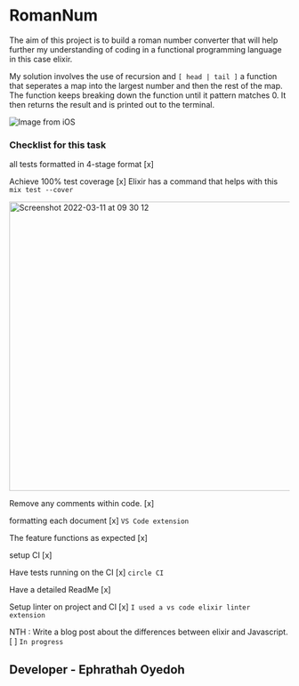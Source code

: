 # RomanNum

The aim of this project is to build a roman number converter that will help further my understanding of coding in a functional programming language in this case elixir.

My solution involves the use of recursion and `[ head | tail ]` a function that seperates a map into the largest number and then the rest of the map. The function keeps breaking down the function until it pattern matches 0. It then returns the result and is printed out to the terminal.

![Image from iOS](https://user-images.githubusercontent.com/60614102/157840445-380a64b4-7a1d-4d0b-adde-7148400d2b77.jpg)

### Checklist for this task

all tests formatted in 4-stage format [x]

Achieve 100% test coverage [x] Elixir has a command that helps with this `mix test --cover`

<img width="520" alt="Screenshot 2022-03-11 at 09 30 12" src="https://user-images.githubusercontent.com/60614102/157841544-73009515-e63f-4fec-ba73-0b43179016df.png">

Remove any comments within code. [x]

formatting each document [x] `VS Code extension`

The feature functions as expected [x]

setup CI [x]

Have tests running on the CI [x] `circle CI`

Have a detailed ReadMe [x]

Setup linter on project and CI [x] `I used a vs code elixir linter extension`

NTH : Write a blog post about the differences between elixir and Javascript. [ ] `In progress`

## Developer - Ephrathah Oyedoh
